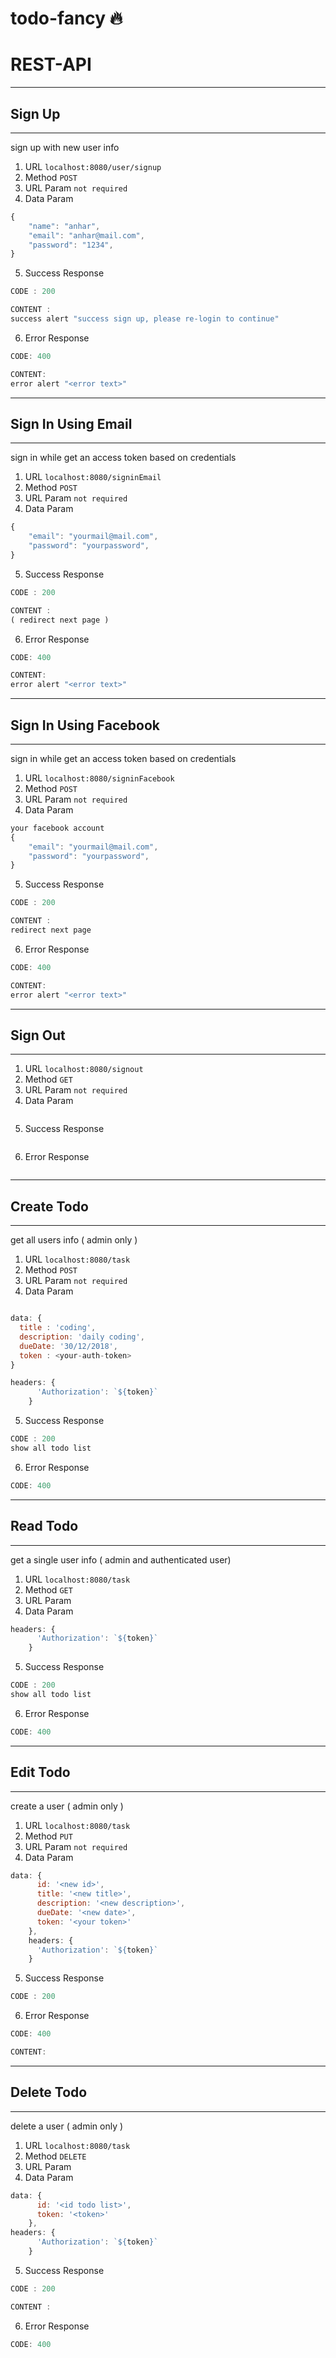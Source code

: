# todo-fancy 🔥

# REST-API 
***
## Sign Up
***
sign up with new user info
1. URL  `localhost:8080/user/signup`
2. Method `POST`
3. URL Param `not required`
4. Data Param
```javascript
{
	"name": "anhar",
	"email": "anhar@mail.com",
	"password": "1234",
}

```
5. Success Response
```javascript
CODE : 200

CONTENT :
success alert "success sign up, please re-login to continue"
```
6. Error Response
```javascript
CODE: 400

CONTENT:
error alert "<error text>"
```
***
## Sign In Using Email
***
sign in while get an access token based on credentials
1. URL  `localhost:8080/signinEmail`
2. Method `POST`
3. URL Param `not required`
4. Data Param
```javascript
{
	"email": "yourmail@mail.com",
	"password": "yourpassword",
}

```
5. Success Response
```javascript
CODE : 200

CONTENT :
( redirect next page )
```
6. Error Response
```javascript
CODE: 400

CONTENT:
error alert "<error text>"
```
***
## Sign In Using Facebook
***
sign in while get an access token based on credentials
1. URL  `localhost:8080/signinFacebook`
2. Method `POST`
3. URL Param `not required`
4. Data Param
```javascript
your facebook account
{
	"email": "yourmail@mail.com",
	"password": "yourpassword",
}

```
5. Success Response
```javascript
CODE : 200

CONTENT :
redirect next page
```
6. Error Response
```javascript
CODE: 400

CONTENT:
error alert "<error text>"
```
***
## Sign Out
***
1. URL  `localhost:8080/signout`
2. Method `GET`
3. URL Param `not required`
4. Data Param
```javascript
```
5. Success Response
```javascript
```
6. Error Response
```javascript
```
***
## Create Todo
***
get all users info ( admin only )

1. URL  `localhost:8080/task`
2. Method `POST`
3. URL Param `not required`
4. Data Param
```javascript

data: {
  title : 'coding', 
  description: 'daily coding', 
  dueDate: '30/12/2018', 
  token : <your-auth-token>
}

headers: {
      'Authorization': `${token}`
    }

```
5. Success Response
```javascript
CODE : 200
show all todo list
```
6. Error Response
```javascript
CODE: 400
```
***
## Read Todo
***
get a single user info ( admin and authenticated user)
1. URL  `localhost:8080/task`
2. Method `GET`
3. URL Param 
4. Data Param
```javascript
headers: {
      'Authorization': `${token}`
    }
```
5. Success Response
```javascript
CODE : 200
show all todo list
```
6. Error Response
```javascript
CODE: 400
```
***
## Edit Todo
***
create a user ( admin only )
1. URL  `localhost:8080/task`
2. Method `PUT`
3. URL Param `not required`
4. Data Param
```javascript
data: {
      id: '<new id>',
      title: '<new title>',
      description: '<new description>',
      dueDate: '<new date>',
      token: '<your token>'
    },
    headers: {
      'Authorization': `${token}`
    }
```
5. Success Response
```javascript
CODE : 200
```
6. Error Response
```javascript
CODE: 400

CONTENT:

```
***
## Delete Todo
***
delete a user ( admin only )

1. URL  `localhost:8080/task`
2. Method `DELETE`
3. URL Param 
4. Data Param
```javascript
data: {
      id: '<id todo list>',
      token: '<token>'
    },
headers: {
      'Authorization': `${token}`
    }
```
5. Success Response
```javascript
CODE : 200

CONTENT :

```
6. Error Response
```javascript
CODE: 400

```
